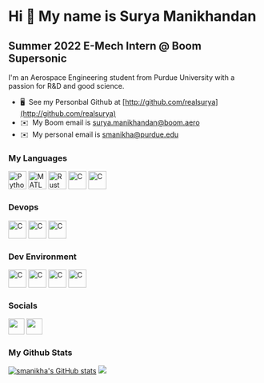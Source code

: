Hi 👋 My name is Surya Manikhandan
==================================

Summer 2022 E-Mech Intern @ Boom Supersonic
-------------------------------------------

I'm an Aerospace Engineering student from Purdue University with a passion for R&D and good science.

* 🖥️  See my Personbal Github at [http://github.com/realsurya](http://github.com/realsurya)
* ✉️  My Boom email is [surya.manikhandan@boom.aero](mailto:surya.manikhandan@boom.aero)
* ✉️  My personal email is [smanikha@purdue.edu](mailto:smanikha@purdue.edu)


### My Languages
<p align="left">
<a href="https://www.python.org/" target="_blank" rel="noreferrer"><img src="https://raw.githubusercontent.com/smanikha/smanikha/main/assets/python-original.svg" width="36" height="36" alt="Python" /></a>
<a href="https://www.mathworks.com/products/matlab.html" target="_blank" rel="noreferrer"><img src="https://raw.githubusercontent.com/smanikha/smanikha/main/assets/matlab-original.svg" width="36" height="36" alt="MATLAB" /></a>
<a href="https://www.rust-lang.org/" target="_blank" rel="noreferrer"><img src="https://raw.githubusercontent.com/smanikha/smanikha/main/assets/rust-plain.svg" width="36" height="36" alt="Rust" /></a>
<a href="https://gcc.gnu.org/" target="_blank" rel="noreferrer"><img src="https://raw.githubusercontent.com/smanikha/smanikha/main/assets/c-original.svg" width="36" height="36" alt="C" /></a>
<a href="https://javascript.info/js" target="_blank" rel="noreferrer"><img src="https://raw.githubusercontent.com/smanikha/smanikha/main/assets/javascript-original.svg" width="36" height="36" alt="C" /></a>
</p>

### Devops
<p align="left">
<a href="https://git-scm.com/" target="_blank" rel="noreferrer"><img src="https://raw.githubusercontent.com/smanikha/smanikha/main/assets/git-original.svg" width="36" height="36" alt="C" /></a>
<a href="https://github.com/" target="_blank" rel="noreferrer"><img src="https://raw.githubusercontent.com/smanikha/smanikha/main/assets/github-original.svg" width="36" height="36" alt="C" /></a>
<a href="https://circleci.com/" target="_blank" rel="noreferrer"><img src="https://raw.githubusercontent.com/smanikha/smanikha/main/assets/circleci-plain.svg" width="36" height="36" alt="C" /></a>
</p>

### Dev Environment
<p align="left">
<a href="https://archlinux.org/" target="_blank" rel="noreferrer"><img src="https://raw.githubusercontent.com/smanikha/smanikha/main/assets/linux-original.svg" width="36" height="36" alt="C" /></a>
<a href="https://www.gnu.org/software/bash/" target="_blank" rel="noreferrer"><img src="https://raw.githubusercontent.com/smanikha/smanikha/main/assets/bash-original.svg" width="36" height="36" alt="C" /></a>
<a href="https://www.vim.org/" target="_blank" rel="noreferrer"><img src="https://raw.githubusercontent.com/smanikha/smanikha/main/assets/vim-plain.svg" width="36" height="36" alt="C" /></a>
<a href="https://code.visualstudio.com/" target="_blank" rel="noreferrer"><img src="https://raw.githubusercontent.com/smanikha/smanikha/main/assets/vscode-original.svg" width="36" height="36" alt="C" /></a>
</p>

### Socials

<p align="left">
<a href="https://www.github.com/smanikha" target="_blank" rel="noreferrer"><img src="https://raw.githubusercontent.com/smanikha/smanikha/main/assets/github-original.svg" width="32" height="32" /></a>
<a href="https://www.linkedin.com/in/aerospacesurya" target="_blank" rel="noreferrer"><img src="https://raw.githubusercontent.com/smanikha/smanikha/main/assets/linkedin-original.svg" width="32" height="32" /></a>
</p>

### My Github Stats
<a href="http://www.github.com/smanikha"><img src="https://github-readme-stats.vercel.app/api?username=smanikha&show_icons=true&hide=stars,prs,issues,contribs&count_private=true&title_color=facc15&text_color=ffffff&icon_color=facc15&bg_color=1c1917&hide_border=true&show_icons=true" alt="smanikha's GitHub stats" /></a>
<a href="http://www.github.com/smanikha"><img src="https://github-readme-streak-stats.herokuapp.com/?user=smanikha&stroke=ffffff&background=1c1917&ring=facc15&fire=facc15&currStreakNum=ffffff&currStreakLabel=facc15&sideNums=ffffff&sideLabels=ffffff&dates=ffffff&hide_border=true" /></a>
